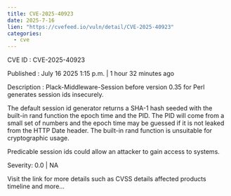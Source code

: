 ```yaml
--- 
title: CVE-2025-40923
date: 2025-7-16
lien: "https://cvefeed.io/vuln/detail/CVE-2025-40923"
categories:
  - cve
---
```


CVE ID : CVE-2025-40923

Published :  July 16
2025
1:15 p.m. | 1 hour
32 minutes ago

Description : Plack-Middleware-Session before version 0.35 for Perl generates session ids insecurely.

The default session id generator returns a SHA-1 hash seeded with the built-in rand function
the epoch time
and the PID. The PID will come from a small set of numbers
and the epoch time may be guessed
if it is not leaked from the HTTP Date header. The built-in rand function is unsuitable for cryptographic usage.

Predicable session ids could allow an attacker to gain access to systems.

Severity: 0.0 | NA

Visit the link for more details
such as CVSS details
affected products
timeline
and more...
